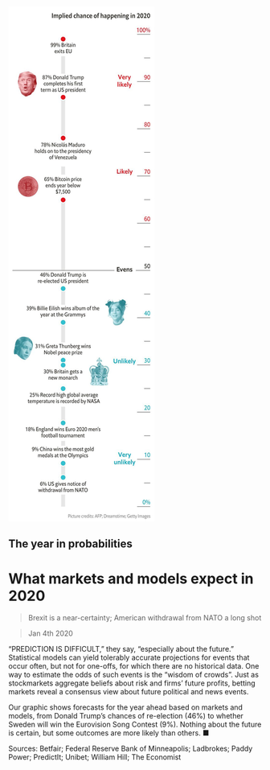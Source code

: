![](./images/20200104_GDC104.jpg)

## The year in probabilities

# What markets and models expect in 2020

> Brexit is a near-certainty; American withdrawal from NATO a long shot

> Jan 4th 2020

“PREDICTION IS DIFFICULT,” they say, “especially about the future.” Statistical models can yield tolerably accurate projections for events that occur often, but not for one-offs, for which there are no historical data. One way to estimate the odds of such events is the “wisdom of crowds”. Just as stockmarkets aggregate beliefs about risk and firms’ future profits, betting markets reveal a consensus view about future political and news events.

Our graphic shows forecasts for the year ahead based on markets and models, from Donald Trump’s chances of re-election (46%) to whether Sweden will win the Eurovision Song Contest (9%). Nothing about the future is certain, but some outcomes are more likely than others. ■

Sources: Betfair; Federal Reserve Bank of Minneapolis; Ladbrokes; Paddy Power; PredictIt; Unibet; William Hill; The Economist

